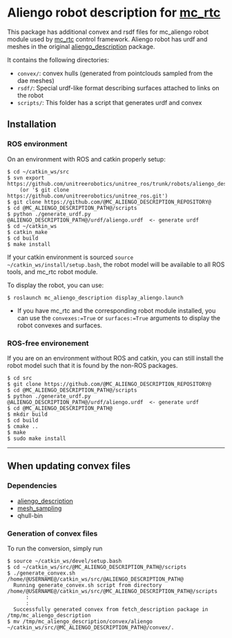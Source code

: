 # Aliengo robot description for [mc_rtc](https://jrl-umi3218.github.io/mc_rtc/)
This package has additional convex and rsdf files for mc_aliengo robot module used by [mc_rtc](https://jrl-umi3218.github.io/mc_rtc/) control framework.
Aliengo robot has urdf and meshes in the original [aliengo_description](https://github.com/unitreerobotics/unitree_ros/tree/master/robots/aliengo_description) package.

It contains the following directories:
 - `convex/`: convex hulls (generated from pointclouds sampled from the dae meshes)
 - `rsdf/`: Special urdf-like format describing surfaces attached to links on the robot
 - `scripts/`: This folder has a script that generates urdf and convex

## Installation

### ROS environment
On an environment with ROS and catkin properly setup:

```
$ cd ~/catkin_ws/src
$ svn export https://github.com/unitreerobotics/unitree_ros/trunk/robots/aliengo_description
    (or '$ git clone https://github.com/unitreerobotics/unitree_ros.git')
$ git clone https://github.com/@MC_ALIENGO_DESCRIPTION_REPOSITORY@
$ cd @MC_ALIENGO_DESCRIPTION_PATH@/scripts
$ python ./generate_urdf.py @ALIENGO_DESCRIPTION_PATH@/urdf/aliengo.urdf  <- generate urdf
$ cd ~/catkin_ws
$ catkin_make
$ cd build
$ make install
```

If your catkin environment is sourced `source ~/catkin_ws/install/setup.bash`, the robot model will be available to all ROS tools, and mc_rtc robot module.

To display the robot, you can use:

```
$ roslaunch mc_aliengo_description display_aliengo.launch
```

 - If you have mc_rtc and the corresponding robot module installed, you can use the `convexes:=True` or `surfaces:=True` arguments to display the robot convexes and surfaces.

### ROS-free environement

If you are on an environment without ROS and catkin, you can still install the robot model such that it is found by the non-ROS packages.

```
$ cd src
$ git clone https://github.com/@MC_ALIENGO_DESCRIPTION_REPOSITORY@
$ cd @MC_ALIENGO_DESCRIPTION_PATH@/scripts
$ python ./generate_urdf.py @ALIENGO_DESCRIPTION_PATH@/urdf/aliengo.urdf  <- generate urdf
$ cd @MC_ALIENGO_DESCRIPTION_PATH@
$ mkdir build
$ cd build
$ cmake ..
$ make
$ sudo make install
```

***

## When updating convex files

### Dependencies

 - [aliengo_description](https://github.com/unitreerobotics/unitree_ros/tree/master/robots/aliengo_description)
 - [mesh_sampling](https://github.com/arntanguy/mesh_sampling)
 - qhull-bin

### Generation of convex files
To run the conversion, simply run

```
$ source ~/catkin_ws/devel/setup.bash
$ cd ~/catkin_ws/src/@MC_ALIENGO_DESCRIPTION_PATH@/scripts
$ ./generate_convex.sh /home/@USERNAME@/catkin_ws/src/@ALIENGO_DESCRIPTION_PATH@
  Running generate_convex.sh script from directory /home/@USERNAME@/catkin_ws/src/@MC_ALIENGO_DESCRIPTION_PATH@/scripts
      :
      :
  Successfully generated convex from fetch_description package in /tmp/mc_aliengo_description
$ mv /tmp/mc_aliengo_description/convex/aliengo ~/catkin_ws/src/@MC_ALIENGO_DESCRIPTION_PATH@/convex/.
```
